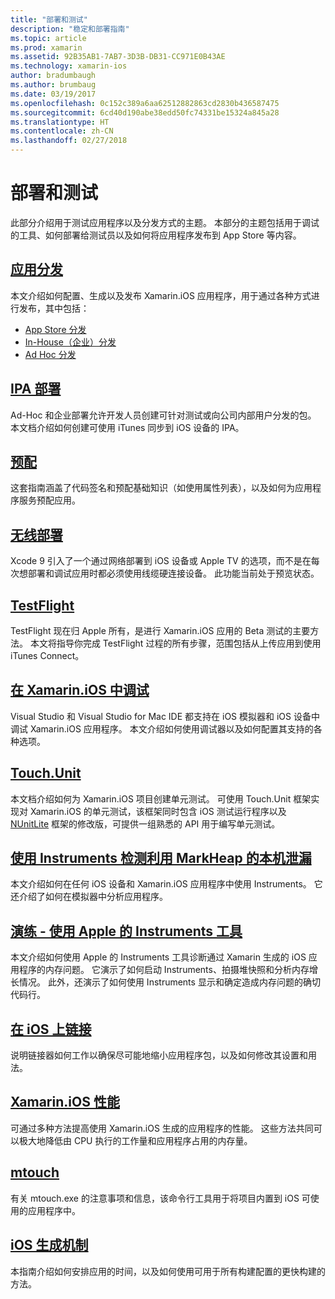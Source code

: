 ```yaml
---
title: "部署和测试"
description: "稳定和部署指南"
ms.topic: article
ms.prod: xamarin
ms.assetid: 92B35AB1-7AB7-3D3B-DB31-CC971E0B43AE
ms.technology: xamarin-ios
author: bradumbaugh
ms.author: brumbaug
ms.date: 03/19/2017
ms.openlocfilehash: 0c152c389a6aa62512882863cd2830b436587475
ms.sourcegitcommit: 6cd40d190abe38edd50fc74331be15324a845a28
ms.translationtype: HT
ms.contentlocale: zh-CN
ms.lasthandoff: 02/27/2018
---
```

# <a name="deployment-and-testing"></a>部署和测试

此部分介绍用于测试应用程序以及分发方式的主题。 本部分的主题包括用于调试的工具、如何部署给测试员以及如何将应用程序发布到 App Store 等内容。


##  <a name="app-distributioniosdeploy-testapp-distributionindexmd"></a>[应用分发](~/ios/deploy-test/app-distribution/index.md)

本文介绍如何配置、生成以及发布 Xamarin.iOS 应用程序，用于通过各种方式进行发布，其中包括：

- [App Store 分发](~/ios/deploy-test/app-distribution/app-store-distribution/index.md)
- [In-House（企业）分发](~/ios/deploy-test/app-distribution/in-house-distribution.md)
- [Ad Hoc 分发](~/ios/deploy-test/app-distribution/ad-hoc-distribution.md)

##  <a name="ipa-deploymentiosdeploy-testapp-distributionipa-supportmd"></a>[IPA 部署](~/ios/deploy-test/app-distribution/ipa-support.md)

Ad-Hoc 和企业部署允许开发人员创建可针对测试或向公司内部用户分发的包。 本文档介绍如何创建可使用 iTunes 同步到 iOS 设备的 IPA。

## <a name="provisioningprovisioningindexmd"></a>[预配](provisioning/index.md)

这套指南涵盖了代码签名和预配基础知识（如使用属性列表），以及如何为应用程序服务预配应用。 

## <a name="wireless-deploymentwireless-deploymentmd"></a>[无线部署](wireless-deployment.md)

 Xcode 9 引入了一个通过网络部署到 iOS 设备或 Apple TV 的选项，而不是在每次想部署和调试应用时都必须使用线缆硬连接设备。 此功能当前处于预览状态。

##  <a name="testflightiosdeploy-testtestflightmd"></a>[TestFlight](~/ios/deploy-test/testflight.md)

TestFlight 现在归 Apple 所有，是进行 Xamarin.iOS 应用的 Beta 测试的主要方法。 本文将指导你完成 TestFlight 过程的所有步骤，范围包括从上传应用到使用 iTunes Connect。

##  <a name="debugging-in-xamariniosiosdeploy-testdebugging-in-xamarin-iosmd"></a>[在 Xamarin.iOS 中调试](~/ios/deploy-test/debugging-in-xamarin-ios.md)

Visual Studio 和 Visual Studio for Mac IDE 都支持在 iOS 模拟器和 iOS 设备中调试 Xamarin.iOS 应用程序。 本文介绍如何使用调试器以及如何配置其支持的各种选项。


##  <a name="touchunitiosdeploy-testtouchunitmd"></a>[Touch.Unit](~/ios/deploy-test/touch.unit.md)

本文档介绍如何为 Xamarin.iOS 项目创建单元测试。
可使用 Touch.Unit 框架实现对 Xamarin.iOS 的单元测试，该框架同时包含 iOS 测试运行程序以及 [NUnitLite](http://www.nunitlite.com/) 框架的修改版，可提供一组熟悉的 API 用于编写单元测试。



##  <a name="using-instruments-to-detect-native-leaks-using-markheapiosdeploy-testusing-instruments-to-detect-native-leaks-using-markheapmd"></a>[使用 Instruments 检测利用 MarkHeap 的本机泄漏](~/ios/deploy-test/using-instruments-to-detect-native-leaks-using-markheap.md)

本文介绍如何在任何 iOS 设备和 Xamarin.iOS 应用程序中使用 Instruments。 它还介绍了如何在模拟器中分析应用程序。



##  <a name="walkthrough---using-apples-instrument-tooliosdeploy-testwalkthrough-apples-instrumentmd"></a>[演练 - 使用 Apple 的 Instruments 工具](~/ios/deploy-test/walkthrough-apples-instrument.md)

本文介绍如何使用 Apple 的 Instruments 工具诊断通过 Xamarin 生成的 iOS 应用程序的内存问题。 它演示了如何启动 Instruments、拍摄堆快照和分析内存增长情况。 此外，还演示了如何使用 Instruments 显示和确定造成内存问题的确切代码行。

##  <a name="linking-on-ioslinkermd"></a>[在 iOS 上链接](linker.md)

说明链接器如何工作以确保尽可能地缩小应用程序包，以及如何修改其设置和用法。

##  <a name="xamarinios-performanceperformancemd"></a>[Xamarin.iOS 性能](performance.md)

可通过多种方法提高使用 Xamarin.iOS 生成的应用程序的性能。 这些方法共同可以极大地降低由 CPU 执行的工作量和应用程序占用的内存量。

##  <a name="mtouchmtouchmd"></a>[mtouch](mtouch.md)

有关 mtouch.exe 的注意事项和信息，该命令行工具用于将项目内置到 iOS 可使用的应用程序中。

## <a name="ios-build-mechanicsios-build-mechanicsmd"></a>[iOS 生成机制](ios-build-mechanics.md)

本指南介绍如何安排应用的时间，以及如何使用可用于所有构建配置的更快构建的方法。